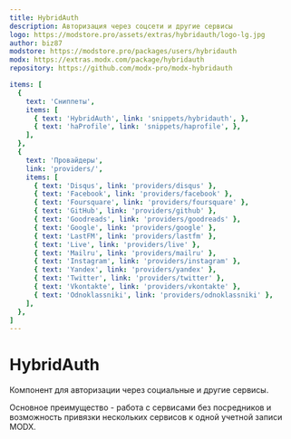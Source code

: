 ```yaml
---
title: HybridAuth
description: Авторизация через соцсети и другие сервисы
logo: https://modstore.pro/assets/extras/hybridauth/logo-lg.jpg
author: biz87
modstore: https://modstore.pro/packages/users/hybridauth
modx: https://extras.modx.com/package/hybridauth
repository: https://github.com/modx-pro/modx-hybridauth

items: [
  {
    text: 'Сниппеты',
    items: [
      { text: 'HybridAuth', link: 'snippets/hybridauth', },
      { text: 'haProfile', link: 'snippets/haprofile', },
    ],
  },
  {
    text: 'Провайдеры',
    link: 'providers/',
    items: [
      { text: 'Disqus', link: 'providers/disqus' },
      { text: 'Facebook', link: 'providers/facebook' },
      { text: 'Foursquare', link: 'providers/foursquare' },
      { text: 'GitHub', link: 'providers/github' },
      { text: 'Goodreads', link: 'providers/goodreads' },
      { text: 'Google', link: 'providers/google' },
      { text: 'LastFM', link: 'providers/lastfm' },
      { text: 'Live', link: 'providers/live' },
      { text: 'Mailru', link: 'providers/mailru' },
      { text: 'Instagram', link: 'providers/instagram' },
      { text: 'Yandex', link: 'providers/yandex' },
      { text: 'Twitter', link: 'providers/twitter' },
      { text: 'Vkontakte', link: 'providers/vkontakte' },
      { text: 'Odnoklassniki', link: 'providers/odnoklassniki' },
    ],
  },
]
---
```

# HybridAuth

Компонент для авторизации через социальные и другие сервисы.

Основное преимущество - работа с сервисами без посредников и возможность привязки нескольких сервисов к одной учетной записи MODX.
